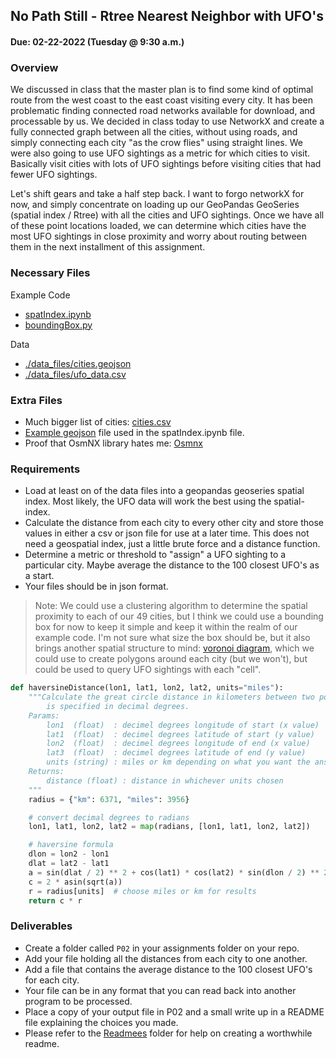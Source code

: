 ## No Path Still - Rtree Nearest Neighbor with UFO's
#### Due: 02-22-2022 (Tuesday @ 9:30 a.m.)

### Overview

We discussed in class that the master plan is to find some kind of optimal route from the west coast to the east coast visiting every city. It has been problematic finding connected road networks available for download, and processable by us. We decided in class today to use NetworkX and create a fully connected graph between all the cities, without using roads, and simply connecting each city "as the crow flies" using straight lines. We were also going to use UFO sightings as a metric for which cities to visit. Basically visit cities with lots of UFO sightings before visiting cities that had fewer UFO sightings. 

Let's shift gears and take a half step back. I want to forgo networkX for now, and simply concentrate on loading up our GeoPandas GeoSeries (spatial index / Rtree) with all the cities and UFO sightings. Once we have all of these point locations loaded, we can determine which cities have the most UFO sightings in close proximity and worry about routing between them in the next installment of this assignment. 

### Necessary Files 

Example Code
- [spatIndex.ipynb](spatIndex.ipynb)  
- [boundingBox.py](boundingBox.py) 

Data
- [./data_files/cities.geojson](data_files/cities.geojson)
- [./data_files/ufo_data.csv](data_files/ufo_data.csv)

### Extra Files

- Much bigger list of cities: [cities.csv](data_files/cities.csv) 
- [Example geojson](data_files/example.geojson) file used in the spatIndex.ipynb file.
- Proof that OsmNX library hates me: [Osmnx](osmnxExample.ipynb)

### Requirements

- Load at least on of the data files into a geopandas geoseries spatial index. Most likely, the UFO data will work the best using the spatial-index. 
- Calculate the distance from each city to every other city and store those values in either a csv or json file for use at a later time. This does not need a geospatial index, just a little brute force and a distance function.
- Determine a metric or threshold to "assign" a UFO sighting to a particular city. Maybe average the distance to the 100 closest UFO's as a start. 
- Your files should be in json format.


> Note: We could use a clustering algorithm to determine the spatial proximity to each of our 49 cities, but I think we could use a bounding box for now to keep it simple and keep it within the realm of our example code. I'm not sure what size the box should be, but it also brings another spatial structure to mind: [voronoi diagram](https://en.wikipedia.org/wiki/Voronoi_diagram), which we could use to create polygons around each city (but we won't), but could be used to query UFO sightings with each "cell".  

```python
def haversineDistance(lon1, lat1, lon2, lat2, units="miles"):
    """Calculate the great circle distance in kilometers between two points on the earth (start and end) where each point
        is specified in decimal degrees.
    Params:
        lon1  (float)  : decimel degrees longitude of start (x value)
        lat1  (float)  : decimel degrees latitude of start (y value)
        lon2  (float)  : decimel degrees longitude of end (x value)
        lat3  (float)  : decimel degrees latitude of end (y value)
        units (string) : miles or km depending on what you want the answer to be in
    Returns:
        distance (float) : distance in whichever units chosen
    """
    radius = {"km": 6371, "miles": 3956}

    # convert decimal degrees to radians
    lon1, lat1, lon2, lat2 = map(radians, [lon1, lat1, lon2, lat2])

    # haversine formula
    dlon = lon2 - lon1
    dlat = lat2 - lat1
    a = sin(dlat / 2) ** 2 + cos(lat1) * cos(lat2) * sin(dlon / 2) ** 2
    c = 2 * asin(sqrt(a))
    r = radius[units]  # choose miles or km for results
    return c * r
```

### Deliverables

- Create a folder called `P02` in your assignments folder on your repo.
- Add your file holding all the distances from each city to one another.
- Add a file that contains the average distance to the 100 closest UFO's for each city.
- Your file can be in any format that you can read back into another program to be processed.
- Place a copy of your output file in P02 and a small write up in a README file explaining the choices you made. 
- Please refer to the [Readmees](../../Resources/02-Readmees/README.md) folder for help on creating a worthwhile readme.
